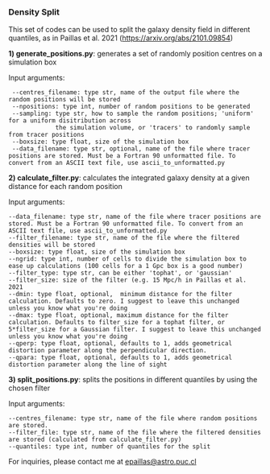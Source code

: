 ### Density Split

This set of codes can be used to split the galaxy density field in different quantiles, as in Paillas et al. 2021 (https://arxiv.org/abs/2101.09854)

**1) generate_positions.py**: generates a set of randomly position centres on a simulation box

Input arguments:

     --centres_filename: type str, name of the output file where the random positions will be stored
     --npositions: type int, number of random positions to be generated
     --sampling: type str, how to sample the random positions; 'uniform' for a uniform disitribution across 
                 the simulation volume, or 'tracers' to randomly sample from tracer positions 
     --boxsize: type float, size of the simulation box
     --data_filename: type str, optional, name of the file where tracer positions are stored. Must be a Fortran 90 unformatted file. To convert from an ASCII text file, use ascii_to_unformatted.py
    

**2) calculate_filter.py**: calculates the integrated galaxy density at a given distance for each random position

Input arguments:

    --data_filename: type str, name of the file where tracer positions are stored. Must be a Fortran 90 unformatted file. To convert from an ASCII text file, use ascii_to_unformatted.py
    --filter_filename: type str, name of the file where the filtered densities will be stored
    --boxsize: type float, size of the simulation box
    --ngrid: type int, number of cells to divide the simulation box to ease up calculations (100 cells for a 1 Gpc box is a good number)
    --filter_type: type str, can be either 'tophat', or 'gaussian'
    --filter_size: size of the filter (e.g. 15 Mpc/h in Paillas et al. 2021
    --dmin: type float, optional,  minimum distance for the filter calculation. Defaults to zero. I suggest to leave this unchanged unless you know what you're doing
    --dmax: type float, optional, maximum distance for the filter calculation. Defaults to filter_size for a tophat filter, or 5*filter_size for a Gaussian filter. I suggest to leave this unchanged unless you know what you're doing
    --qperp: type float, optional, defaults to 1, adds geometrical distortion parameter along the perpendicular direction. 
    --qpara: type float, optional, defaults to 1, adds geometrical distortion parameter along the line of sight


**3) split_positions.py**: splits the positions in different quantiles by using the chosen filter

Input arguments:

    --centres_filename: type str, name of the file where random positions are stored.
    --filter_file: type str, name of the file where the filtered densities are stored (calculated from calculate_filter.py)
    --quantiles: type int, number of quantiles for the split


For inquiries, please contact me at epaillas@astro.puc.cl
